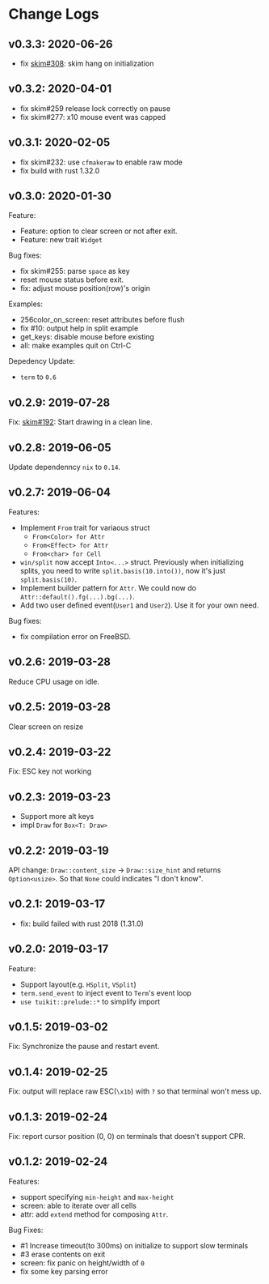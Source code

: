 # Change Logs

## v0.3.3: 2020-06-26

- fix [skim#308](https://github.com/lotabout/skim/issues/308): skim hang on
    initialization

## v0.3.2: 2020-04-01

- fix skim#259 release lock correctly on pause
- fix skim#277: x10 mouse event was capped

## v0.3.1: 2020-02-05

- fix skim#232: use `cfmakeraw` to enable raw mode
- fix build with rust 1.32.0

## v0.3.0: 2020-01-30

Feature:
- Feature: option to clear screen or not after exit.
- Feature: new trait `Widget`

Bug fixes:
- fix skim#255: parse `space` as key ` `
- reset mouse status before exit.
- fix: adjust mouse position(row)'s origin

Examples:
- 256color_on_screen: reset attributes before flush
- fix #10: output help in split example
- get_keys: disable mouse before existing
- all: make examples quit on Ctrl-C

Depedency Update:
- `term` to `0.6`

## v0.2.9: 2019-07-28

Fix: [skim#192](https://github.com/lotabout/skim/issues/192): Start drawing in
a clean line.

## v0.2.8: 2019-06-05

Update dependenncy `nix` to `0.14`.

## v0.2.7: 2019-06-04

Features:
- Implement `From` trait for variaous struct
    * `From<Color> for Attr`
    * `From<Effect> for Attr`
    * `From<char> for Cell`
- `win/split` now accept `Into<...>` struct. Previously when initializing
    splits, you need to write `split.basis(10.into())`,
    now it's just `split.basis(10)`.
- Implement builder pattern for `Attr`. We could now do
    `Attr::default().fg(...).bg(...)`.
- Add two user defined event(`User1` and `User2`). Use it for your own need.

Bug fixes:
- fix compilation error on FreeBSD.

## v0.2.6: 2019-03-28

Reduce CPU usage on idle.

## v0.2.5: 2019-03-28

Clear screen on resize

## v0.2.4: 2019-03-22

Fix: ESC key not working

## v0.2.3: 2019-03-23

- Support more alt keys
- impl `Draw` for `Box<T: Draw>`

## v0.2.2: 2019-03-19

API change: `Draw::content_size` -> `Draw::size_hint` and returns
`Option<usize>`. So that `None` could indicates "I don't know".

## v0.2.1: 2019-03-17

- fix: build failed with rust 2018 (1.31.0)

## v0.2.0: 2019-03-17

Feature:
- Support layout(e.g. `HSplit`, `VSplit`)
- `term.send_event` to inject event to `Term`'s event loop
- `use tuikit::prelude::*` to simplify import

## v0.1.5: 2019-03-02

Fix: Synchronize the pause and restart event.

## v0.1.4: 2019-02-25

Fix: output will replace raw ESC(`\x1b`) with `?` so that terminal won't mess up.

## v0.1.3: 2019-02-24

Fix: report cursor position (0, 0) on terminals that doesn't support CPR.

## v0.1.2: 2019-02-24

Features:
- support specifying `min-height` and `max-height`
- screen: able to iterate over all cells
- attr: add `extend` method for composing `Attr`.

Bug Fixes:
- #1 Increase timeout(to 300ms) on initialize to support slow terminals
- #3 erase contents on exit
- screen: fix panic on height/width of `0`
- fix some key parsing error
